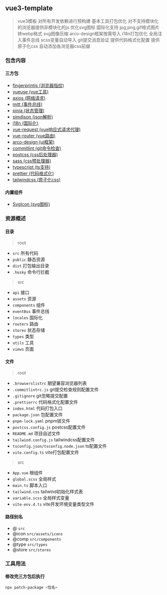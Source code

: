## vue3-template

> vue3模板
> 对所有开发依赖进行预构建
> 基本工具打包优化
> 对不支持模块化的浏览器提供非模块化的js
> 优化svg图标
> 国际化支持
> jpg,png,gif格式图片转webp格式
> svg图像压缩
> arco-design框架按需导入
> i18n打包优化
> 全局注入事件总线
> scss变量自动导入
> git提交消息验证
> 提供代码格式化配置
> 提供原子化css
> 自动添加各浏览器css前缀

### 包含内容

#### 三方包

- [fingerprintjs (浏览器指纹)](https://github.com/fingerprintjs/fingerprintjs)
- [vueuse (vue工具)](https://vueuse.org/guide/)
- [axios (网络请求)](https://axios-http.com/docs/intro)
- [mitt (事件总线)](https://github.com/developit/mitt?tab=readme-ov-file#readme)
- [pinia (状态管理)](https://pinia.web3doc.top/introduction.html)
- [simdjson (json解析)](https://github.com/luizperes/simdjson_nodejs#readme)
- [i18n (国际化)](https://vue-i18n.intlify.dev/guide/)
- [vue-request (vue响应式请求代理)](https://www.attojs.org/guide/introduction.html)
- [vue-router (vue路由)](https://router.vuejs.org/zh/guide/)
- [arco-design (ui框架)](https://arco.design/vue/docs/start)
- [commitlint (git命令检查)](https://commitlint.js.org/#/)
- [postcss (css后处理器)](https://postcss.org/)
- [sass (css预处理器)](https://sass-lang.com/documentation/)
- [typescript (ts支持)](https://www.typescriptlang.org/docs/)
- [prettier (代码格式化)](https://prettier.io/docs/en/)
- [tailwindcss (原子化css)](https://tailwindcss.com/docs/installation)

#### 内置组件

- [SvgIcon (svg图标)](./src/components/SvgIcon.vue)

### 资源概述

#### 目录

> root

- `src` 所有代码
- `public` 静态资源
- `dist` 打包输出目录
- `.husky` 命令行拦截

> src

- `api` 接口
- `assets` 资源
- `components` 组件
- `eventBus` 事件总线
- `locales` 国际化
- `routers` 路由
- `stores` 状态存储
- `types` 类型
- `utils` 工具
- `views` 页面

#### 文件

> root

- `.browserslistrc` 期望兼容浏览器列表
- `.commitlintrc.js` git提交检查规则配置文件
- `.gitignore` git忽略提交配置
- `.prettierrc` 代码格式化配置文件
- `index.html` 代码打包入口
- `package.json` 包配置文件
- `pnpm-lock.yaml` pnpm锁文件
- `postcss.config.js` postcss配置文件
- `README.md` 项目自述文件
- `tailwind.config.js` tailwindcss配置文件
- `tsconfig.json/tsconfig.node.json` ts配置文件
- `vite.config.ts` vite打包配置文件

> src

- `App.vue` 根组件
- `global.scss` 全局样式
- `main.ts` 脚本入口
- `tailwind.css` tailwind初始化样式表
- `variable.scss` 全局样式变量
- `vite-env.d.ts` vite开发环境变量类型文件

#### 路径别名

- @ `src`
- @icon `src/assets/icons`
- @comp `src/components`
- @type `src/types`
- @store `src/stores`

### 工具用法

#### 修改完三方包后执行

```bash
npx patch-package <包名>
```
